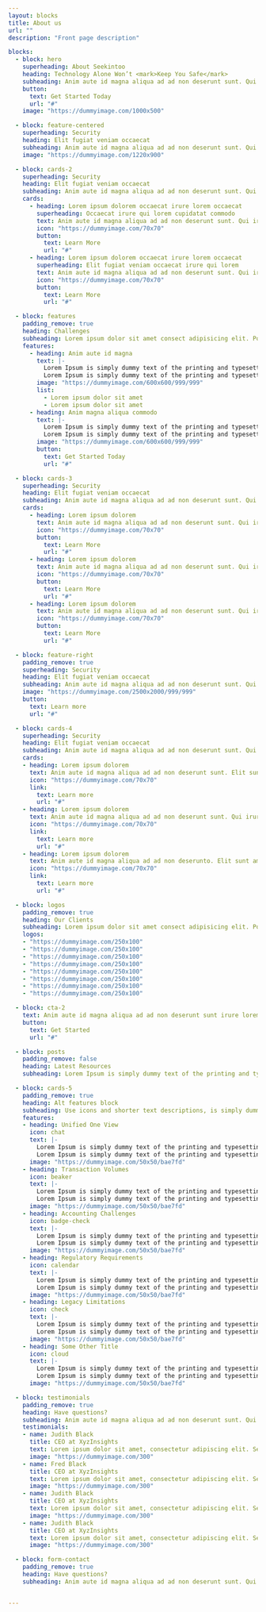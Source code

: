 ```yaml
---
layout: blocks
title: About us
url: ""
description: "Front page description"

blocks:
  - block: hero
    superheading: About Seekintoo
    heading: Technology Alone Won’t <mark>Keep You Safe</mark>
    subheading: Anim aute id magna aliqua ad ad non deserunt sunt. Qui irure qui lorem cupidatat commodo. Elit sunt amet fugiat veniam occaecat fugiat aliqua ad ad non deserunt sunt.
    button:
      text: Get Started Today
      url: "#"
    image: "https://dummyimage.com/1000x500"

  - block: feature-centered
    superheading: Security
    heading: Elit fugiat veniam occaecat
    subheading: Anim aute id magna aliqua ad ad non deserunt sunt. Qui irure qui lorem cupidatat commodo. Elit sunt amet fugiat veniam occaecat fugiat aliqua ad ad non deserunt sunt.
    image: "https://dummyimage.com/1220x900"

  - block: cards-2
    superheading: Security
    heading: Elit fugiat veniam occaecat
    subheading: Anim aute id magna aliqua ad ad non deserunt sunt. Qui irure qui lorem cupidatat commodo. Elit sunt amet fugiat veniam occaecat fugiat aliqua ad ad non deserunt sunt.
    cards:
      - heading: Lorem ipsum dolorem occaecat irure lorem occaecat
        superheading: Occaecat irure qui lorem cupidatat commodo
        text: Anim aute id magna aliqua ad ad non deserunt sunt. Qui irure qui lorem cupidatat commodo. Elit sunt amet fugiat veniam occaecat fugiat aliqua ad ad non deserunt sunt.
        icon: "https://dummyimage.com/70x70"
        button:
          text: Learn More
          url: "#"
      - heading: Lorem ipsum dolorem occaecat irure lorem occaecat
        superheading: Elit fugiat veniam occaecat irure qui lorem
        text: Anim aute id magna aliqua ad ad non deserunt sunt. Qui irure qui lorem cupidatat commodo. Elit sunt amet fugiat veniam occaecat fugiat aliqua ad ad non deserunt sunt.
        icon: "https://dummyimage.com/70x70"
        button:
          text: Learn More
          url: "#"

  - block: features
    padding_remove: true
    heading: Challenges
    subheading: Lorem ipsum dolor sit amet consect adipisicing elit. Possimus magnam voluptatum cupiditate veritatis in accusamus quisquam.
    features:
      - heading: Anim aute id magna
        text: |-
          Lorem Ipsum is simply dummy text of the printing and typesetting industry.
          Lorem Ipsum is simply dummy text of the printing and typesetting industry.
        image: "https://dummyimage.com/600x600/999/999"
        list:
          - Lorem ipsum dolor sit amet
          - Lorem ipsum dolor sit amet
      - heading: Anim magna aliqua commodo
        text: |-
          Lorem Ipsum is simply dummy text of the printing and typesetting industry.
          Lorem Ipsum is simply dummy text of the printing and typesetting industry.
        image: "https://dummyimage.com/600x600/999/999"
        button:
          text: Get Started Today
          url: "#"

  - block: cards-3
    superheading: Security
    heading: Elit fugiat veniam occaecat
    subheading: Anim aute id magna aliqua ad ad non deserunt sunt. Qui irure qui lorem cupidatat commodo. Elit sunt amet fugiat veniam occaecat fugiat aliqua ad ad non deserunt sunt.
    cards:
      - heading: Lorem ipsum dolorem
        text: Anim aute id magna aliqua ad ad non deserunt sunt. Qui irure qui lorem cupidatat commodo. Elit sunt amet fugiat veniam occaecat fugiat aliqua ad ad non deserunt sunt.
        icon: "https://dummyimage.com/70x70"
        button:
          text: Learn More
          url: "#"
      - heading: Lorem ipsum dolorem
        text: Anim aute id magna aliqua ad ad non deserunt sunt. Qui irure qui lorem cupidatat commodo. Elit sunt amet fugiat veniam occaecat fugiat aliqua ad ad non deserunt sunt.
        icon: "https://dummyimage.com/70x70"
        button:
          text: Learn More
          url: "#"
      - heading: Lorem ipsum dolorem
        text: Anim aute id magna aliqua ad ad non deserunt sunt. Qui irure qui lorem cupidatat commodo. Elit sunt amet fugiat veniam occaecat fugiat aliqua ad ad non deserunt sunt.
        icon: "https://dummyimage.com/70x70"
        button:
          text: Learn More
          url: "#"

  - block: feature-right
    padding_remove: true
    superheading: Security
    heading: Elit fugiat veniam occaecat
    subheading: Anim aute id magna aliqua ad ad non deserunt sunt. Qui irure qui lorem cupidatat commodo. Elit sunt amet fugiat veniam occaecat fugiat aliqua ad ad non deserunt sunt.
    image: "https://dummyimage.com/2500x2000/999/999"
    button:
      text: Learn more
      url: "#"

  - block: cards-4
    superheading: Security
    heading: Elit fugiat veniam occaecat
    subheading: Anim aute id magna aliqua ad ad non deserunt sunt. Qui irure qui lorem cupidatat commodo. Elit sunt amet fugiat veniam occaecat fugiat aliqua ad ad non deserunt sunt.
    cards:
    - heading: Lorem ipsum dolorem
      text: Anim aute id magna aliqua ad ad non deserunt sunt. Elit sunt amet fugiat veniam occaecat fugiat aliqua ad ad non deserunt sunt.
      icon: "https://dummyimage.com/70x70"
      link:
        text: Learn more
        url: "#"
    - heading: Lorem ipsum dolorem
      text: Anim aute id magna aliqua ad ad non deserunt sunt. Qui irure qui lorem cupidatat commodo. Elit sunt amet fugiat veniam occaecat fugiat aliqua ad ad non deserunt sunt.
      icon: "https://dummyimage.com/70x70"
      link:
        text: Learn more
        url: "#"
    - heading: Lorem ipsum dolorem
      text: Anim aute id magna aliqua ad ad non deserunto. Elit sunt amet fugiat veniam occaecat fugiat aliqua ad ad non deserunt sunt.
      icon: "https://dummyimage.com/70x70"
      link:
        text: Learn more
        url: "#"

  - block: logos
    padding_remove: true
    heading: Our Clients
    subheading: Lorem ipsum dolor sit amet consect adipisicing elit. Possimus magnam voluptatum cupiditate veritatis in accusamus quisquam.
    logos:
    - "https://dummyimage.com/250x100"
    - "https://dummyimage.com/250x100"
    - "https://dummyimage.com/250x100"
    - "https://dummyimage.com/250x100"
    - "https://dummyimage.com/250x100"
    - "https://dummyimage.com/250x100"
    - "https://dummyimage.com/250x100"
    - "https://dummyimage.com/250x100"

  - block: cta-2
    text: Anim aute id magna aliqua ad ad non deserunt sunt irure lorem.
    button:
      text: Get Started
      url: "#"

  - block: posts
    padding_remove: false
    heading: Latest Resources
    subheading: Lorem Ipsum is simply dummy text of the printing and typesetting industry of the printing and typesetting industry

  - block: cards-5  
    padding_remove: true
    heading: Alt features block
    subheading: Use icons and shorter text descriptions, is simply dummy text of the printing and typesetting industry.
    features:
    - heading: Unified One View
      icon: chat
      text: |-
        Lorem Ipsum is simply dummy text of the printing and typesetting industry.
        Lorem Ipsum is simply dummy text of the printing and typesetting industry.
      image: "https://dummyimage.com/50x50/bae7fd"
    - heading: Transaction Volumes
      icon: beaker
      text: |-
        Lorem Ipsum is simply dummy text of the printing and typesetting industry.
        Lorem Ipsum is simply dummy text of the printing and typesetting industry.
      image: "https://dummyimage.com/50x50/bae7fd"
    - heading: Accounting Challenges
      icon: badge-check
      text: |-
        Lorem Ipsum is simply dummy text of the printing and typesetting industry.
        Lorem Ipsum is simply dummy text of the printing and typesetting industry.
      image: "https://dummyimage.com/50x50/bae7fd"
    - heading: Regulatory Requirements
      icon: calendar
      text: |-
        Lorem Ipsum is simply dummy text of the printing and typesetting industry.
        Lorem Ipsum is simply dummy text of the printing and typesetting industry.
      image: "https://dummyimage.com/50x50/bae7fd"
    - heading: Legacy Limitations
      icon: check
      text: |-
        Lorem Ipsum is simply dummy text of the printing and typesetting industry.
        Lorem Ipsum is simply dummy text of the printing and typesetting industry.
      image: "https://dummyimage.com/50x50/bae7fd"
    - heading: Some Other Title
      icon: cloud
      text: |-
        Lorem Ipsum is simply dummy text of the printing and typesetting industry.
        Lorem Ipsum is simply dummy text of the printing and typesetting industry.
      image: "https://dummyimage.com/50x50/bae7fd"

  - block: testimonials
    padding_remove: true
    heading: Have questions?
    subheading: Anim aute id magna aliqua ad ad non deserunt sunt. Qui irure qui lorem cupidatat commodo. Elit sunt amet fugiat veniam occaecat fugiat aliqua ad ad non deserunt sunt.
    testimonials:
    - name: Judith Black
      title: CEO at XyzInsights
      text: Lorem ipsum dolor sit amet, consectetur adipiscing elit. Sed urna nulla vitae laoreet augue. Amet feugiat est integer dolor auctor adipiscing nunc urna, sit.
      image: "https://dummyimage.com/300"
    - name: Fred Black
      title: CEO at XyzInsights
      text: Lorem ipsum dolor sit amet, consectetur adipiscing elit. Sed urna nulla vitae laoreet augue. Amet feugiat est integer dolor auctor adipiscing nunc urna, sit.
      image: "https://dummyimage.com/300"
    - name: Judith Black
      title: CEO at XyzInsights
      text: Lorem ipsum dolor sit amet, consectetur adipiscing elit. Sed urna nulla vitae laoreet augue. Amet feugiat est integer dolor auctor adipiscing nunc urna, sit.
      image: "https://dummyimage.com/300"
    - name: Judith Black
      title: CEO at XyzInsights
      text: Lorem ipsum dolor sit amet, consectetur adipiscing elit. Sed urna nulla vitae laoreet augue. Amet feugiat est integer dolor auctor adipiscing nunc urna, sit.
      image: "https://dummyimage.com/300"

  - block: form-contact
    padding_remove: true
    heading: Have questions?
    subheading: Anim aute id magna aliqua ad ad non deserunt sunt. Qui irure qui lorem cupidatat commodo. Elit sunt amet fugiat veniam occaecat fugiat aliqua ad ad non deserunt sunt.


---
```

